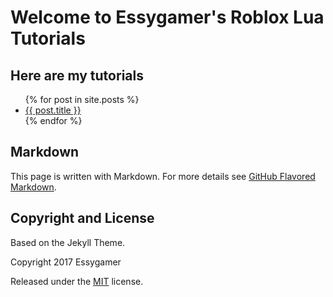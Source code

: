 # Welcome to Essygamer's Roblox Lua Tutorials

## Here are my tutorials

<ul>
  {% for post in site.posts %}
    <li>
      <a href="{{ site.base-url | page.url }}">{{ post.title }}</a>
    </li>
  {% endfor %}
</ul>


## Markdown

This page is written with Markdown. For more details see [GitHub Flavored Markdown](https://guides.github.com/features/mastering-markdown/).

## Copyright and License

Based on the Jekyll Theme.

Copyright 2017 Essygamer

Released under the [MIT](https://github.com/essygamer/roblox-lua-tutorials/LICENSE) license.

